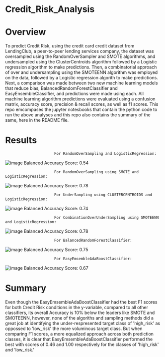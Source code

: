 # Credit_Risk_Analysis

# Overview
To predict Credit Risk, using the credit card credit dataset from LendingClub, a peer-to-peer lending services company, the dataset was oversampled using the RandomOverSampler and SMOTE algorithms, and undersampled using the ClusterCentroids algorithm followed by a Logistic regression algorithm to make predictions. Then, a combinatorial approach of over and undersampling using the SMOTEENN algorithm was employed on the data, followed by a Logistic regression algorith to make predictions. Next, a comparison was made between two new machine learning models that reduce bias, BalancedRandomForestClassifier and EasyEnsembleClassifier, and predictions were made using each.   All machine learning algorithm predictions were evaluated using a confusion matrix, accuracy score, precision & recall scores, as well as f1 scores.  This repo emcompases the jupyter notesbooks that contain the python code to run the above analyses and this repo also contains the summary of the same, here in the README file.

# Results
                          For RandomOverSampling and LogisticRegression:
![image](https://user-images.githubusercontent.com/31424076/131608235-6be5aa08-9b65-462d-8968-17fd837a0c39.png)
Balanced Accuracy Score: 0.54

                          For RandomOverSampling using SMOTE and LogisticRegression:
                          
![image](https://user-images.githubusercontent.com/31424076/131608361-1701884a-8853-41cd-abaa-4541067c0ee0.png)
Balanced Accuracy Score: 0.78

                          For UnderSampling using CLUSTERCENTROIDS and LogisticRegression:
                          
![image](https://user-images.githubusercontent.com/31424076/131608465-0d9828ff-0e18-4241-96e3-50409bdf4fa7.png)
Balanced Accuracy Score: 0.74

                          For CombinationOverUnderSampling using SMOTEENN and LogisticRegression:
                          
![image](https://user-images.githubusercontent.com/31424076/131608649-b2e47f99-d7fe-4d7d-a15d-7103a58856ac.png)
Balanced Accuracy Score: 0.78

                          For BalancedRandomForestClassifier:
![image](https://user-images.githubusercontent.com/31424076/131609138-89584e8c-aec2-4e83-8dea-bc4faa2a3f5e.png)
Balanced Accuracy Score: 0.75

                          For EasyEmsembleAdaBoostClassifier:
![image](https://user-images.githubusercontent.com/31424076/131609297-4cc7d874-d700-45b4-a47b-1851ba8ec372.png)
Balanced Accuracy Score: 0.67
# Summary
Even though the EasyEmsembleAdaBoostClassifier had the best F1 scores for both Credit Risk conditions in the y-variable, compared to all other classifiers, its overall Accuracy is 10% below the leaders like SMOTE and SMOTEENN, however, none of the algoriths and sampling methods did a great job at identifying the under-respresented target class of 'high_risk' as oppossed to 'low_risk' the more voluminous target class.  But when comparing F1 scores, a more equalized approach across both prediction classes, it is clear that EasyEmsembleAdaBoostClassifier performed the best with scores of 0.46 and 1.00 respectively for the classes of 'high_risk' and 'low_risk.'  

